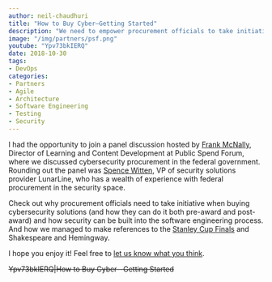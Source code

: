 ```yaml
---
author: neil-chaudhuri
title: "How to Buy Cyber—Getting Started"
description: "We need to empower procurement officials to take initiative when buying cybersecurity solutions. This is how."
image: "/img/partners/psf.png"
youtube: "Ypv73bkIERQ"
date: 2018-10-30
tags:
- DevOps
categories: 
- Partners
- Agile
- Architecture
- Software Engineering
- Testing
- Security
---
```


I had the opportunity to join a panel discussion hosted by [Frank McNally](https://www.linkedin.com/in/frankmcnally-govcon-marketing/),
Director of Learning and Content Development at Public Spend Forum, where we discussed cybersecurity procurement in the federal government.
Rounding out the panel was [Spence Witten](https://www.linkedin.com/in/spence-aintfiredmeyet-witten), 
VP of security solutions provider LunarLine, who has a wealth of experience with federal procurement in the 
security space.

Check out why procurement officials need to take initiative when buying cybersecurity solutions (and how they can do it
both pre-award and post-award) and how security can be built into the software engineering process. And how we managed to 
make references to the [Stanley Cup Finals](https://en.wikipedia.org/wiki/2018_Stanley_Cup_Finals) and Shakespeare and Hemingway. 

I hope you enjoy it! Feel free to [let us know what you think](/contact).

~~Ypv73bkIERQ|How to Buy Cyber--Getting Started~~

